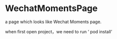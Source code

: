 # WechatMomentsPage
a page which looks like Wechat Moments page.


when first open project，we need  to run ‘ pod install’
